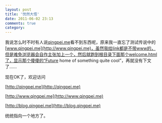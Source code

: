 ```yaml
---
layout: post
title: '恍然大悟'
date: 2011-06-02 23:13
comments: true
category: 
---
```

    

我说怎么时不时有人说[qingpei.me](http://qingpei.me/)看不到东西呢，原来我一直忘了测试传说中的[www.qingpei.me](http://www.qingpei.me)，虽然我给link都是不带www的，但是难免浏览器会自作主张加上一个，然后就跑到根目录下面那个welcome.html了，显示那个傻傻的“Future home of something quite cool”，再就没有下文了……

现在OK了，欢迎访问

[http://qingpei.me](http://qingpei.me)

[http://www.qingpei.me](http://www.qingpei.me)

[http://blog.qingpei.me](http://blog.qingpei.me)

统统指向一个地方了。
